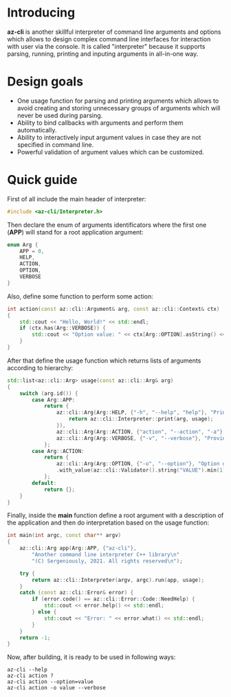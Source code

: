 # Introducing

**az-cli** is another skillful interpreter of command line arguments and options which allows to design complex command line interfaces for interaction with user via the console. It is called "interpreter" because it supports parsing, running, printing and inputing arguments in all-in-one way.

# Design goals

- One usage function for parsing and printing arguments which allows to avoid creating and storing unnecessary groups of arguments which will never be used during parsing.
- Ability to bind callbacks with arguments and perform them automatically.
- Ability to interactively input argument values in case they are not specified in command line.
- Powerful validation of argument values which can be customized.

# Quick guide

First of all include the main header of interpreter:
```c++
#include <az-cli/Interpreter.h>
```
Then declare the enum of arguments identificators where the first one (**APP**) will stand for a root application argument:
```c++
enum Arg {
    APP = 0,
    HELP,
    ACTION,
    OPTION,
    VERBOSE
}
```
Also, define some function to perform some action:
```c++
int action(const az::cli::Argument& arg, const az::cli::Context& ctx)
{
    std::cout << "Hello, World!" << std::endl;
    if (ctx.has(Arg::VERBOSE)) {
        std::cout << "Option value: " << ctx[Arg::OPTION].asString() << std::endl;
    }
}
```
After that define the usage function which returns lists of arguments according to hierarchy:
```c++
std::list<az::cli::Arg> usage(const az::cli::Arg& arg)
{
    switch (arg.id()) {
        case Arg::APP:
            return {
                az::cli::Arg(Arg::HELP, {"-h", "--help", "help"}, "Print this usage").with_action([&]{
                    return az::cli::Interpreter::print(arg, usage);
                }),
                az::cli::Arg(Arg::ACTION, {"action", "--action", "-a"}, "Perform action").with_action(action),
                az::cli::Arg(Arg::VERBOSE, {"-v", "--verbose"}, "Provide detailed output").with_no_value(),
            };
        case Arg::ACTION:
            return {
                az::cli::Arg(Arg::OPTION, {"-o", "--option"}, "Option of action")
                .with_value(az::cli::Validator().string("VALUE").min(1).max(16)).by_default("value")
            };
        default:
            return {};
    }
}
```
Finally, inside the **main** function define a root argument with a description of the application and then do interpretation based on the usage function:
```c++
int main(int argc, const char** argv)
{
    az::cli::Arg app(Arg::APP, {"az-cli"},
        "Another command line interpreter C++ library\n"
        "(C) Sergeniously, 2021. All rights reserved\n");

    try {
        return az::cli::Interpreter(argv, argc).run(app, usage);
    }
    catch (const az::cli::Error& error) {
        if (error.code() == az::cli::Error::Code::NeedHelp) {
            std::cout << error.help() << std::endl;
        } else {
            std::cout << "Error: " << error.what() << std::endl;
        }
    }
    return -1;
}
```
Now, after building, it is ready to be used in following ways:
```
az-cli --help
az-cli action ?
az-cli action --option=value
az-cli action -o value --verbose
```
